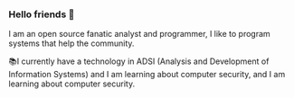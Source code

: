 ### Hello friends 👋

I am an open source fanatic analyst and programmer, I like to program systems that help the community. 

📚I currently have a technology in ADSI (Analysis and Development of Information Systems) and I am learning about computer security, and I am learning about computer security.
